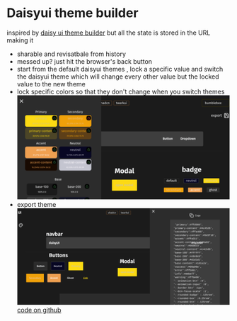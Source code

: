 # Daisyui theme builder

inspired by [daisy ui theme builder](https://themes.ionevolve.com/) but all the state is stored in the URL making it

- sharable and revisatbale from history
- messed up? just hit the browser's back button
- start from the default daisyui themes , lock a specific value and switch the daisyui theme which will change every other value but the locked value to the new theme
- lock specific colors so that they don't change when you switch themes
  ![alt text](image.png)
- export theme
  ![alt text](image-1.png)
  [code on github](https://github.com/tigawanna/daisyui-theme-builder)
